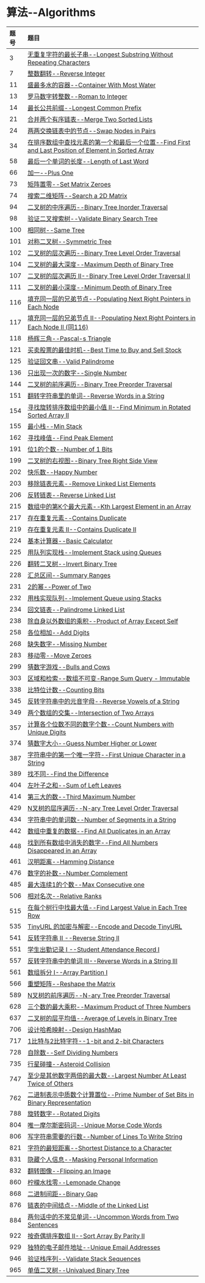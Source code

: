 # 算法--Algorithms

| 题号 | 题目 |
| :------ | :------ |
| 3 | [无重复字符的最长子串--Longest Substring Without Repeating Characters](https://github.com/chaozhiwen/LeetCode-in-Java/tree/master/3.%20Longest%20Substring%20Without%20Repeating%20Characters) |
| 7 | [整数翻转--Reverse Integer](https://github.com/chaozhiwen/LeetCode-in-Java/tree/master/7.%20Reverse%20Integer) |
| 11 | [盛最多水的容器--Container With Most Water](https://github.com/chaozhiwen/LeetCode-in-Java/tree/master/11.%20Container%20With%20Most%20Water) |
| 13 | [罗马数字转整数--Roman to Integer](https://github.com/chaozhiwen/LeetCode-in-Java/tree/master/13.%20Roman%20to%20Integer) |
| 14 | [最长公共前缀--Longest Common Prefix](https://github.com/chaozhiwen/LeetCode-in-Java/tree/master/14.%20Longest%20Common%20Prefix) |
| 21 | [合并两个有序链表--Merge Two Sorted Lists](https://github.com/chaozhiwen/LeetCode-in-Java/tree/master/21.%20Merge%20Two%20Sorted%20Lists) |
| 24 | [两两交换链表中的节点--Swap Nodes in Pairs](https://github.com/chaozhiwen/LeetCode-in-Java/tree/master/24.%20Swap%20Nodes%20in%20Pairs) |
| 34 | [在排序数组中查找元素的第一个和最后一个位置--Find First and Last Position of Element in Sorted Array](https://github.com/chaozhiwen/LeetCode-in-Java/tree/master/34.%20Find%20First%20and%20Last%20Position%20of%20Element%20in%20Sorted%20Array) |
| 58 | [最后一个单词的长度--Length of Last Word](https://github.com/chaozhiwen/LeetCode-in-Java/tree/master/58.Length%20of%20Last%20Word) |
| 66 | [加一--Plus One](https://github.com/chaozhiwen/LeetCode-in-Java/tree/master/66.Plus%20One) |
| 73 | [矩阵置零--Set Matrix Zeroes](https://github.com/chaozhiwen/LeetCode-in-Java/tree/master/73.%20Set%20Matrix%20Zeroes) |
| 74 | [搜索二维矩阵--Search a 2D Matrix](https://github.com/chaozhiwen/LeetCode-in-Java/tree/master/74.%20Search%20a%202D%20Matrix) |
| 94 | [二叉树的中序遍历--Binary Tree Inorder Traversal](https://github.com/chaozhiwen/LeetCode-in-Java/tree/master/94.%20Binary%20Tree%20Inorder%20Traversal) |
| 98 | [验证二叉搜索树--Validate Binary Search Tree](https://github.com/chaozhiwen/LeetCode-in-Java/tree/master/98.%20Validate%20Binary%20Search%20Tree) |
| 100 | [相同树--Same Tree](https://github.com/chaozhiwen/LeetCode-in-Java/tree/master/100.%20Same%20Tree) |
| 101 | [对称二叉树--Symmetric Tree](https://github.com/chaozhiwen/LeetCode-in-Java/tree/master/101.%20Symmetric%20Tree) |
| 102 | [二叉树的层次遍历--Binary Tree Level Order Traversal](https://github.com/chaozhiwen/LeetCode-in-Java/tree/master/102.%20Binary%20Tree%20Level%20Order%20Traversal) |
| 104 | [二叉树的最大深度--Maximum Depth of Binary Tree](https://github.com/chaozhiwen/LeetCode-in-Java/tree/master/104.%20Maximum%20Depth%20of%20Binary%20Tree) |
| 107 | [二叉树的层次遍历 II--Binary Tree Level Order Traversal II ](https://github.com/chaozhiwen/LeetCode-in-Java/tree/master/107.%20Binary%20Tree%20Level%20Order%20Traversal%20II) |
| 111 | [二叉树的最小深度--Minimum Depth of Binary Tree](https://github.com/chaozhiwen/LeetCode-in-Java/tree/master/111.%20Minimum%20Depth%20of%20Binary%20Tree) |
| 116 | [填充同一层的兄弟节点--Populating Next Right Pointers in Each Node](https://github.com/chaozhiwen/LeetCode-in-Java/tree/master/116.%20Populating%20Next%20Right%20Pointers%20in%20Each%20Node) |
| 117 | [填充同一层的兄弟节点 II--Populating Next Right Pointers in Each Node II  (同116)](https://github.com/chaozhiwen/LeetCode-in-Java/tree/master/116.%20Populating%20Next%20Right%20Pointers%20in%20Each%20Node)|
| 118 | [杨辉三角--Pascal-s Triangle](https://github.com/chaozhiwen/LeetCode-in-Java/tree/master/118.%20Pascal-s%20Triangle) |
| 121 | [买卖股票的最佳时机--Best Time to Buy and Sell Stock](https://github.com/chaozhiwen/LeetCode-in-Java/tree/master/121.%20Best%20Time%20to%20Buy%20and%20Sell%20Stock) |
| 125 | [验证回文串--Valid Palindrome](https://github.com/chaozhiwen/LeetCode-in-Java/tree/master/125.%20Valid%20Palindrome) |
| 136 | [只出现一次的数字--Single Number](https://github.com/chaozhiwen/LeetCode-in-Java/tree/master/136.%20Single%20Number) |
| 144 | [二叉树的前序遍历--Binary Tree Preorder Traversal](https://github.com/chaozhiwen/LeetCode-in-Java/tree/master/144.%20Binary%20Tree%20Preorder%20Traversal) |
| 151 | [翻转字符串里的单词--Reverse Words in a String](https://github.com/chaozhiwen/LeetCode-in-Java/tree/master/151.Reverse%20Words%20in%20a%20String) |
| 154 | [寻找旋转排序数组中的最小值 II--Find Minimum in Rotated Sorted Array II](https://github.com/chaozhiwen/LeetCode-in-Java/tree/master/154.%20Find%20Minimum%20in%20Rotated%20Sorted%20Array%20II) |
| 155 | [最小栈--Min Stack](https://github.com/chaozhiwen/LeetCode-in-Java/tree/master/155.%20Min%20Stack) |
| 162 | [寻找峰值--Find Peak Element](https://github.com/chaozhiwen/LeetCode-in-Java/tree/master/162.%20Find%20Peak%20Element) |
| 191 | [位1的个数--Number of 1 Bits](https://github.com/chaozhiwen/LeetCode-in-Java/tree/master/191.%20Number%20of%201%20Bits) |
| 199 |  [二叉树的右视图--Binary Tree Right Side View](https://github.com/chaozhiwen/LeetCode-in-Java/tree/master/199.%20Binary%20Tree%20Right%20Side%20View) |
| 202 | [快乐数--Happy Number](https://github.com/chaozhiwen/LeetCode-in-Java/tree/master/202.%20Happy%20Number) |
| 203 | [移除链表元素--Remove Linked List Elements](https://github.com/chaozhiwen/LeetCode-in-Java/tree/master/203.%20Remove%20Linked%20List%20Elements) |
| 206 | [反转链表--Reverse Linked List](https://github.com/chaozhiwen/LeetCode-in-Java/tree/master/206.%20Reverse%20Linked%20List) |
| 215 | [数组中的第K个最大元素--Kth Largest Element in an Array](https://github.com/chaozhiwen/LeetCode-in-Java/tree/master/215.%20Kth%20Largest%20Element%20in%20an%20Array) |
| 217 | [存在重复元素--Contains Duplicate](https://github.com/chaozhiwen/LeetCode-in-Java/tree/master/217.%20Contains%20Duplicate) |
| 219 | [存在重复元素 II--Contains Duplicate II](https://github.com/chaozhiwen/LeetCode-in-Java/tree/master/219.%20Contains%20Duplicate%20II) |
| 224 | [基本计算器--Basic Calculator](https://github.com/chaozhiwen/LeetCode-in-Java/tree/master/224.%20Basic%20Calculator) |
| 225 | [用队列实现栈--Implement Stack using Queues](https://github.com/chaozhiwen/LeetCode-in-Java/tree/master/225.%20Implement%20Stack%20using%20Queues) |
| 226 | [翻转二叉树--Invert Binary Tree](https://github.com/chaozhiwen/LeetCode-in-Java/tree/master/226.%20Invert%20Binary%20Tree) |
| 228 | [汇总区间--Summary Ranges](https://github.com/chaozhiwen/LeetCode-in-Java/tree/master/228.%20Summary%20Ranges) |
| 231 | [2的幂--Power of Two](https://github.com/chaozhiwen/LeetCode-in-Java/tree/master/231.%20Power%20of%20Two) |
| 232 | [用栈实现队列--Implement Queue using Stacks](https://github.com/chaozhiwen/LeetCode-in-Java/tree/master/232.%20Implement%20Queue%20using%20Stacks) |
| 234 | [回文链表--Palindrome Linked List](https://github.com/chaozhiwen/LeetCode-in-Java/tree/master/234.%20Palindrome%20Linked%20List) |
| 238 | [除自身以外数组的乘积--Product of Array Except Self](https://github.com/chaozhiwen/LeetCode-in-Java/tree/master/238.%20Product%20of%20Array%20Except%20Self) |
| 258 | [各位相加--Add Digits](https://github.com/chaozhiwen/LeetCode-in-Java/tree/master/258.%20Add%20Digits) |
| 268 | [缺失数字--Missing Number](https://github.com/chaozhiwen/LeetCode-in-Java/tree/master/268.Missing%20Number) |
| 283 | [移动零--Move Zeroes](https://github.com/chaozhiwen/LeetCode-in-Java/tree/master/283.%20Move%20Zeroes) |
| 299 | [猜数字游戏--Bulls and Cows](https://github.com/chaozhiwen/LeetCode-in-Java/tree/master/299.%20Bulls%20and%20Cows) |
| 303 | [区域和检索--数组不可变-Range Sum Query - Immutable](https://github.com/chaozhiwen/LeetCode-in-Java/tree/master/303.%20Range%20Sum%20Query%20-%20Immutable) |
| 338 | [比特位计数--Counting Bits](https://github.com/chaozhiwen/LeetCode-in-Java/tree/master/338.%20Counting%20Bits) |
| 345 | [反转字符串中的元音字母--Reverse Vowels of a String](https://github.com/chaozhiwen/LeetCode-in-Java/tree/master/345.Reverse%20Vowels%20of%20a%20String) |
| 349 | [两个数组的交集--Intersection of Two Arrays](https://github.com/chaozhiwen/LeetCode-in-Java/tree/master/349.%20Intersection%20of%20Two%20Arrays) |
| 357 | [计算各个位数不同的数字个数--Count Numbers with Unique Digits](https://github.com/chaozhiwen/LeetCode-in-Java/tree/master/357.%20Count%20Numbers%20with%20Unique%20Digits) |
| 374 | [猜数字大小--Guess Number Higher or Lower](https://github.com/chaozhiwen/LeetCode-in-Java/tree/master/374.%20Guess%20Number%20Higher%20or%20Lower) |
| 387 | [字符串中的第一个唯一字符--First Unique Character in a String](https://github.com/chaozhiwen/LeetCode-in-Java/tree/master/387.%20First%20Unique%20Character%20in%20a%20String) |
| 389 | [找不同--Find the Difference](https://github.com/chaozhiwen/LeetCode-in-Java/tree/master/389.%20Find%20the%20Difference) |
| 404 | [左叶子之和--Sum of Left Leaves](https://github.com/chaozhiwen/LeetCode-in-Java/tree/master/404.%20Sum%20of%20Left%20Leaves) |
| 414 | [第三大的数--Third Maximum Number](https://github.com/chaozhiwen/LeetCode-in-Java/tree/master/414.%20Third%20Maximum%20Number) |
| 429 | [N叉树的层序遍历--N-ary Tree Level Order Traversal](https://github.com/chaozhiwen/LeetCode-in-Java/tree/master/429.%20N-ary%20Tree%20Level%20Order%20Traversal) |
| 434 | [字符串中的单词数--Number of Segments in a String](https://github.com/chaozhiwen/LeetCode-in-Java/tree/master/434.%20Number%20of%20Segments%20in%20a%20String) |
| 442 | [数组中重复的数据--Find All Duplicates in an Array](https://github.com/chaozhiwen/LeetCode-in-Java/tree/master/442.%20Find%20All%20Duplicates%20in%20an%20Array) |
| 448 | [找到所有数组中消失的数字--Find All Numbers Disappeared in an Array](https://github.com/chaozhiwen/LeetCode-in-Java/tree/master/448.%20Find%20All%20Numbers%20Disappeared%20in%20an%20Array) |
| 461 | [汉明距离--Hamming Distance](https://github.com/chaozhiwen/LeetCode-in-Java/tree/master/461.%20Hamming%20Distance) |
| 476 | [数字的补数--Number Complement](https://github.com/chaozhiwen/LeetCode-in-Java/tree/master/476.%20Number%20Complement) |
| 485 | [最大连续1的个数--Max Consecutive one](https://github.com/chaozhiwen/LeetCode-in-Java/tree/master/485.%20Max%20Consecutive%20one) |
| 506 | [相对名次--Relative Ranks](https://github.com/chaozhiwen/LeetCode-in-Java/tree/master/506.%20Relative%20Ranks) |
| 515 | [在每个树行中找最大值--Find Largest Value in Each Tree Row](https://github.com/chaozhiwen/LeetCode-in-Java/tree/master/515.%20Find%20Largest%20Value%20in%20Each%20Tree%20Row) |
| 535 | [TinyURL 的加密与解密--Encode and Decode TinyURL](https://github.com/chaozhiwen/LeetCode-in-Java/tree/master/535.%20Encode%20and%20Decode%20TinyURL) |
| 541 | [反转字符串 II --Reverse String II](https://github.com/chaozhiwen/LeetCode-in-Java/tree/master/541.%20Reverse%20String%20II) |
| 551 | [学生出勤记录 I --Student Attendance Record I](https://github.com/chaozhiwen/LeetCode-in-Java/tree/master/551.%20Student%20Attendance%20Record%20I) |
| 557 | [反转字符串中的单词 III--Reverse Words in a String III](https://github.com/chaozhiwen/LeetCode-in-Java/tree/master/557.%20Reverse%20Words%20in%20a%20String%20III) |
| 561 | [数组拆分 I--Array Partition I](https://github.com/chaozhiwen/LeetCode-in-Java/tree/master/561.%20Array%20Partition%20I) |
| 566 | [重塑矩阵--Reshape the Matrix](https://github.com/chaozhiwen/LeetCode-in-Java/tree/master/566.%20Reshape%20the%20Matrix) |
| 589 | [N叉树的前序遍历--N-ary Tree Preorder Traversal](https://github.com/chaozhiwen/LeetCode-in-Java/tree/master/589.%20N-ary%20Tree%20Preorder%20Traversal) |
| 628 | [三个数的最大乘积--Maximum Product of Three Numbers](https://github.com/chaozhiwen/LeetCode-in-Java/tree/master/628.%20Maximum%20Product%20of%20Three%20Numbers) |
| 637 | [二叉树的层平均值--Average of Levels in Binary Tree](https://github.com/chaozhiwen/LeetCode-in-Java/tree/master/637.%20Average%20of%20Levels%20in%20Binary%20Tree) |
| 706 | [设计哈希映射--Design HashMap](https://github.com/chaozhiwen/LeetCode-in-Java/tree/master/706.%20Design%20HashMap) |
| 717 | [1比特与2比特字符--1-bit and 2-bit Characters](https://github.com/chaozhiwen/LeetCode-in-Java/tree/master/717.%201-bit%20and%202-bit%20Characters) |
| 728 | [自除数--Self Dividing Numbers](https://github.com/chaozhiwen/LeetCode-in-Java/tree/master/728.%20Self%20Dividing%20Numbers) |
| 735 | [行星碰撞--Asteroid Collision](https://github.com/chaozhiwen/LeetCode-in-Java/tree/master/735.%20Asteroid%20Collision) |
| 747 | [至少是其他数字两倍的最大数--Largest Number At Least Twice of Others](https://github.com/chaozhiwen/LeetCode-in-Java/tree/master/747.%20Largest%20Number%20At%20Least%20Twice%20of%20Others) |
| 762 | [二进制表示中质数个计算置位--Prime Number of Set Bits in Binary Representation](https://github.com/chaozhiwen/LeetCode-in-Java/tree/master/762.%20Prime%20Number%20of%20Set%20Bits%20in%20Binary%20Representation) |
| 788 | [旋转数字--Rotated Digits](https://github.com/chaozhiwen/LeetCode-in-Java/tree/master/788.%20Rotated%20Digits) |
| 804 | [唯一摩尔斯密码词--Unique Morse Code Words](https://github.com/chaozhiwen/LeetCode-in-Java/tree/master/804.%20Unique%20Morse%20Code%20Words) |
| 806 | [写字符串需要的行数--Number of Lines To Write String](https://github.com/chaozhiwen/LeetCode-in-Java/tree/master/806.%20Number%20of%20Lines%20To%20Write%20String) |
| 821 | [字符的最短距离--Shortest Distance to a Character](https://github.com/chaozhiwen/LeetCode-in-Java/tree/master/821.%20Shortest%20Distance%20to%20a%20Character) |
| 831 | [隐藏个人信息--Masking Personal Information](https://github.com/chaozhiwen/LeetCode-in-Java/tree/master/831.%20Masking%20Personal%20Information) |
| 832 | [翻转图像--Flipping an Image](https://github.com/chaozhiwen/LeetCode-in-Java/tree/master/832.%20Flipping%20an%20Image) |
| 860 | [柠檬水找零--Lemonade Change](https://github.com/chaozhiwen/LeetCode-in-Java/tree/master/860.%20Lemonade%20Change) |
| 868 | [二进制间距--Binary Gap](https://github.com/chaozhiwen/LeetCode-in-Java/tree/master/868.%20Binary%20Gap) |
| 876 | [链表的中间结点--Middle of the Linked List](https://github.com/chaozhiwen/LeetCode-in-Java/tree/master/876.%20Middle%20of%20the%20Linked%20List) |
| 884 | [两句话中的不常见单词--Uncommon Words from Two Sentences](https://github.com/chaozhiwen/LeetCode-in-Java/tree/master/884.%20Uncommon%20Words%20from%20Two%20Sentences) |
| 922 | [按奇偶排序数组 II--Sort Array By Parity II](https://github.com/chaozhiwen/LeetCode-in-Java/tree/master/922.%20Sort%20Array%20By%20Parity%20II) |
| 929 | [独特的电子邮件地址--Unique Email Addresses](https://github.com/chaozhiwen/LeetCode-in-Java/tree/master/929.%20Unique%20Email%20Addresses) |
| 946 | [验证栈序列--Validate Stack Sequences](https://github.com/chaozhiwen/LeetCode-in-Java/tree/master/946.%20Validate%20Stack%20Sequences) |
| 965 | [单值二叉树--Univalued Binary Tree](https://github.com/chaozhiwen/LeetCode-in-Java/tree/master/965.%20Univalued%20Binary%20Tree) |
